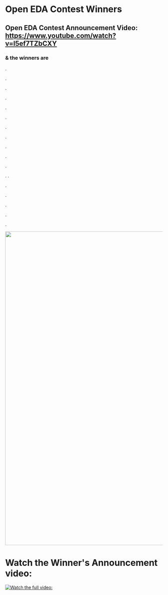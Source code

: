 # Open EDA Contest Winners

## Open EDA Contest Announcement Video: https://www.youtube.com/watch?v=l5ef7TZbCXY

### & the winners are

.

.

.

.

.

.

.

.

.

.

.

.
.

.

.

.

.

.


<img src="https://user-images.githubusercontent.com/34673684/135738216-862f596a-2f1a-47d5-8ad3-67e404b60318.png" width="1000" height="1000" />

# Watch the Winner's Announcement video:  
[![Watch the full video: ](https://user-images.githubusercontent.com/34673684/135738313-2d857ad4-050c-41f4-92bc-ae24cea82604.png)](https://www.youtube.com/watch?v=3CBgmBk1rvo)
